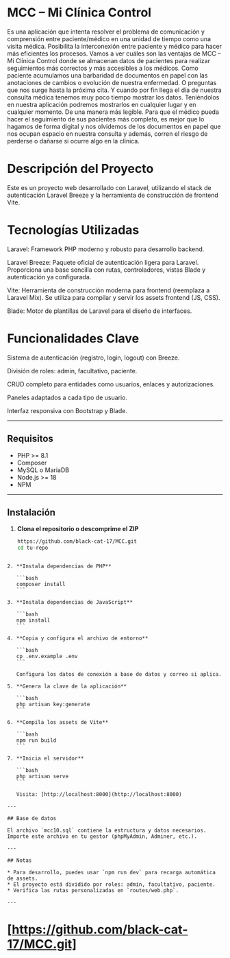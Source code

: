 # MCC – Mi Clínica Control

Es una aplicación que intenta resolver el problema de comunicación y comprensión
entre paciente/médico en una unidad de tiempo como una visita médica. Posibilita la
interconexión entre paciente y médico para hacer más eficientes los procesos.
Vamos a ver cuáles son las ventajas de MCC – Mi Clínica Control donde se almacenan
datos de pacientes para realizar seguimientos más correctos y más accesibles a los
médicos.
Como paciente acumulamos una barbaridad de documentos en papel con las
anotaciones de cambios o evolución de nuestra enfermedad. O preguntas que nos
surge hasta la próxima cita. Y cuando por fin llega el día de nuestra consulta médica
tenemos muy poco tiempo mostrar los datos. Teniéndolos en nuestra aplicación
podremos mostrarlos en cualquier lugar y en cualquier momento. De una manera más
legible.
Para que el médico pueda hacer el seguimiento de sus pacientes más completo, es
mejor que lo hagamos de forma digital y nos olvidemos de los documentos en papel
que nos ocupan espacio en nuestra consulta y además, corren el riesgo de perderse o
dañarse si ocurre algo en la clínica.

# Descripción del Proyecto

Este es un proyecto web desarrollado con Laravel, utilizando el stack de autenticación Laravel Breeze y la herramienta de construcción de frontend Vite.

# Tecnologías Utilizadas

Laravel: Framework PHP moderno y robusto para desarrollo backend.

Laravel Breeze: Paquete oficial de autenticación ligera para Laravel. Proporciona una base sencilla con rutas, controladores, vistas Blade y autenticación ya configurada.

Vite: Herramienta de construcción moderna para frontend (reemplaza a Laravel Mix). Se utiliza para compilar y servir los assets frontend (JS, CSS).

Blade: Motor de plantillas de Laravel para el diseño de interfaces.

# Funcionalidades Clave

Sistema de autenticación (registro, login, logout) con Breeze.

División de roles: admin, facultativo, paciente.

CRUD completo para entidades como usuarios, enlaces y autorizaciones.

Paneles adaptados a cada tipo de usuario.

Interfaz responsiva con Bootstrap y Blade.

---

## Requisitos

-   PHP >= 8.1
-   Composer
-   MySQL o MariaDB
-   Node.js >= 18
-   NPM

---

## Instalación

1. **Clona el repositorio o descomprime el ZIP**
    ```bash
    https://github.com/black-cat-17/MCC.git
    cd tu-repo
    ```

````

2. **Instala dependencias de PHP**

   ```bash
   composer install
   ```

3. **Instala dependencias de JavaScript**

   ```bash
   npm install
   ```

4. **Copia y configura el archivo de entorno**

   ```bash
   cp .env.example .env
   ```

   Configura los datos de conexión a base de datos y correo si aplica.

5. **Genera la clave de la aplicación**

   ```bash
   php artisan key:generate
   ```

6. **Compila los assets de Vite**

   ```bash
   npm run build
   ```

7. **Inicia el servidor**

   ```bash
   php artisan serve
   ```

   Visita: [http://localhost:8000](http://localhost:8000)

---

## Base de datos

El archivo `mcc10.sql` contiene la estructura y datos necesarios. Importe este archivo en tu gestor (phpMyAdmin, Adminer, etc.).

---

## Notas

* Para desarrollo, puedes usar `npm run dev` para recarga automática de assets.
* El proyecto está dividido por roles: admin, facultativo, paciente.
* Verifica las rutas personalizadas en `routes/web.php`.

---
````
# [https://github.com/black-cat-17/MCC.git]
